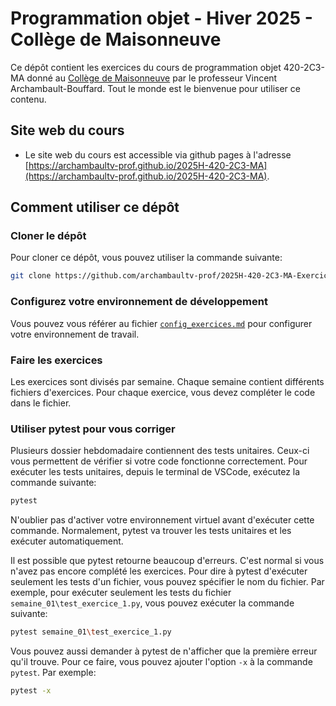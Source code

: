 # Programmation objet - Hiver 2025 - Collège de Maisonneuve

Ce dépôt contient les exercices du cours de programmation objet 420-2C3-MA donné
au [Collège de Maisonneuve](https://www.cmaisonneuve.qc.ca/) par le professeur
Vincent Archambault-Bouffard. Tout le monde est le bienvenue pour utiliser ce
contenu. 

## Site web du cours
- Le site web du cours est accessible via github pages à l'adresse
  [https://archambaultv-prof.github.io/2025H-420-2C3-MA](https://archambaultv-prof.github.io/2025H-420-2C3-MA).

## Comment utiliser ce dépôt

### Cloner le dépôt
Pour cloner ce dépôt, vous pouvez utiliser la commande suivante:
```bash
git clone https://github.com/archambaultv-prof/2025H-420-2C3-MA-Exercices.git
```

### Configurez votre environnement de développement
Vous pouvez vous référer au fichier [`config_exercices.md`](config_exercices.md)
pour configurer votre environnement de travail.

### Faire les exercices
Les exercices sont divisés par semaine. Chaque semaine contient différents
fichiers d'exercices. Pour chaque exercice, vous devez compléter le code dans le fichier.

### Utiliser pytest pour vous corriger
Plusieurs dossier hebdomadaire contiennent des tests unitaires. Ceux-ci vous
permettent de vérifier si votre code fonctionne correctement. Pour exécuter les
tests unitaires, depuis le terminal de VSCode, exécutez la commande suivante:

```bash
pytest
```

N'oublier pas d'activer votre environnement virtuel avant d'exécuter cette
commande. Normalement, pytest va trouver les tests unitaires et les exécuter
automatiquement. 

Il est possible que pytest retourne beaucoup d'erreurs. C'est normal si vous n'avez pas
encore complété les exercices. Pour dire à pytest d'exécuter seulement les tests
d'un fichier, vous pouvez spécifier le nom du fichier. Par exemple, pour exécuter
seulement les tests du fichier `semaine_01\test_exercice_1.py`, vous pouvez exécuter la
commande suivante:

```bash
pytest semaine_01\test_exercice_1.py
```

Vous pouvez aussi demander à pytest de n'afficher que la première erreur
qu'il trouve. Pour ce faire, vous pouvez ajouter l'option `-x` à la commande
`pytest`. Par exemple:

```bash
pytest -x
```

